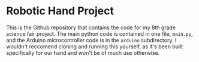 # Robotic Hand Project
This is the Github repository that contains the code for my 8th grade science fair project. The main python code is contained in one file, `main.py`, and the Arduino microcontroller code is in the `arduino` subdirectory.
I wouldn't reccomend cloning and running this yourself, as it's been built specifically for our hand and won't be of much use otherwise.
